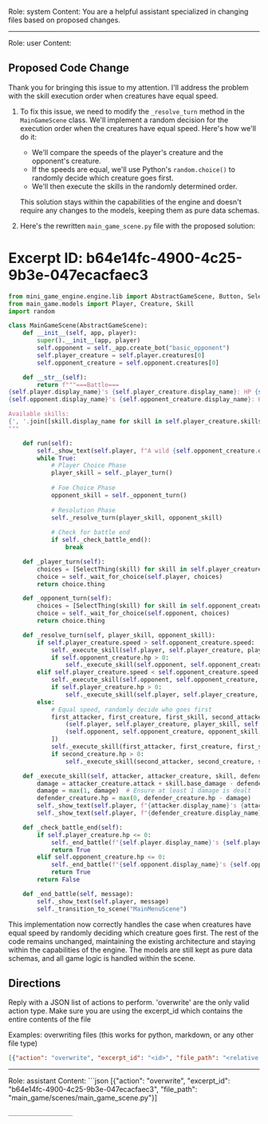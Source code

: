 Role: system
Content: You are a helpful assistant specialized in changing files based on proposed changes.
__________________
Role: user
Content: 
## Proposed Code Change
Thank you for bringing this issue to my attention. I'll address the problem with the skill execution order when creatures have equal speed.

1. To fix this issue, we need to modify the `_resolve_turn` method in the `MainGameScene` class. We'll implement a random decision for the execution order when the creatures have equal speed. Here's how we'll do it:

   - We'll compare the speeds of the player's creature and the opponent's creature.
   - If the speeds are equal, we'll use Python's `random.choice()` to randomly decide which creature goes first.
   - We'll then execute the skills in the randomly determined order.

   This solution stays within the capabilities of the engine and doesn't require any changes to the models, keeping them as pure data schemas.

2. Here's the rewritten `main_game_scene.py` file with the proposed solution:

# Excerpt ID: b64e14fc-4900-4c25-9b3e-047ecacfaec3
```python main_game/scenes/main_game_scene.py
from mini_game_engine.engine.lib import AbstractGameScene, Button, SelectThing
from main_game.models import Player, Creature, Skill
import random

class MainGameScene(AbstractGameScene):
    def __init__(self, app, player):
        super().__init__(app, player)
        self.opponent = self._app.create_bot("basic_opponent")
        self.player_creature = self.player.creatures[0]
        self.opponent_creature = self.opponent.creatures[0]

    def __str__(self):
        return f"""===Battle===
{self.player.display_name}'s {self.player_creature.display_name}: HP {self.player_creature.hp}/{self.player_creature.max_hp}
{self.opponent.display_name}'s {self.opponent_creature.display_name}: HP {self.opponent_creature.hp}/{self.opponent_creature.max_hp}

Available skills:
{', '.join([skill.display_name for skill in self.player_creature.skills])}
"""

    def run(self):
        self._show_text(self.player, f"A wild {self.opponent_creature.display_name} appears!")
        while True:
            # Player Choice Phase
            player_skill = self._player_turn()
            
            # Foe Choice Phase
            opponent_skill = self._opponent_turn()
            
            # Resolution Phase
            self._resolve_turn(player_skill, opponent_skill)
            
            # Check for battle end
            if self._check_battle_end():
                break

    def _player_turn(self):
        choices = [SelectThing(skill) for skill in self.player_creature.skills]
        choice = self._wait_for_choice(self.player, choices)
        return choice.thing

    def _opponent_turn(self):
        choices = [SelectThing(skill) for skill in self.opponent_creature.skills]
        choice = self._wait_for_choice(self.opponent, choices)
        return choice.thing

    def _resolve_turn(self, player_skill, opponent_skill):
        if self.player_creature.speed > self.opponent_creature.speed:
            self._execute_skill(self.player, self.player_creature, player_skill, self.opponent_creature)
            if self.opponent_creature.hp > 0:
                self._execute_skill(self.opponent, self.opponent_creature, opponent_skill, self.player_creature)
        elif self.player_creature.speed < self.opponent_creature.speed:
            self._execute_skill(self.opponent, self.opponent_creature, opponent_skill, self.player_creature)
            if self.player_creature.hp > 0:
                self._execute_skill(self.player, self.player_creature, player_skill, self.opponent_creature)
        else:
            # Equal speed, randomly decide who goes first
            first_attacker, first_creature, first_skill, second_attacker, second_creature, second_skill = random.choice([
                (self.player, self.player_creature, player_skill, self.opponent, self.opponent_creature, opponent_skill),
                (self.opponent, self.opponent_creature, opponent_skill, self.player, self.player_creature, player_skill)
            ])
            self._execute_skill(first_attacker, first_creature, first_skill, second_creature)
            if second_creature.hp > 0:
                self._execute_skill(second_attacker, second_creature, second_skill, first_creature)

    def _execute_skill(self, attacker, attacker_creature, skill, defender_creature):
        damage = attacker_creature.attack + skill.base_damage - defender_creature.defense
        damage = max(1, damage)  # Ensure at least 1 damage is dealt
        defender_creature.hp = max(0, defender_creature.hp - damage)
        self._show_text(self.player, f"{attacker.display_name}'s {attacker_creature.display_name} uses {skill.display_name}!")
        self._show_text(self.player, f"{defender_creature.display_name} takes {damage} damage!")

    def _check_battle_end(self):
        if self.player_creature.hp <= 0:
            self._end_battle(f"{self.player.display_name}'s {self.player_creature.display_name} fainted! You lose!")
            return True
        elif self.opponent_creature.hp <= 0:
            self._end_battle(f"{self.opponent.display_name}'s {self.opponent_creature.display_name} fainted! You win!")
            return True
        return False

    def _end_battle(self, message):
        self._show_text(self.player, message)
        self._transition_to_scene("MainMenuScene")
```

This implementation now correctly handles the case when creatures have equal speed by randomly deciding which creature goes first. The rest of the code remains unchanged, maintaining the existing architecture and staying within the capabilities of the engine. The models are still kept as pure data schemas, and all game logic is handled within the scene.

## Directions
Reply with a JSON list of actions to perform. 'overwrite' are the only valid action type. 
Make sure you are using the excerpt_id which contains the entire contents of the file

Examples:
overwriting files (this works for python, markdown, or any other file type)
```json output_example1
[{"action": "overwrite", "excerpt_id": "<id>", "file_path": "<relative file path>"}]
```

__________________
Role: assistant
Content: ```json
[{"action": "overwrite", "excerpt_id": "b64e14fc-4900-4c25-9b3e-047ecacfaec3", "file_path": "main_game/scenes/main_game_scene.py"}]
```
__________________
